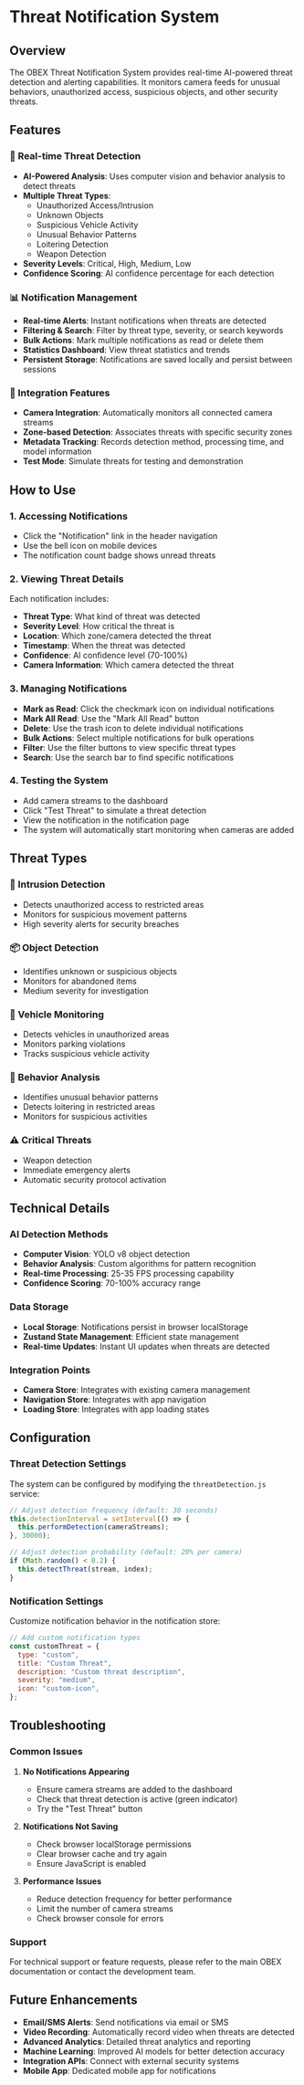 # Threat Notification System

## Overview

The OBEX Threat Notification System provides real-time AI-powered threat detection and alerting capabilities. It monitors camera feeds for unusual behaviors, unauthorized access, suspicious objects, and other security threats.

## Features

### 🚨 Real-time Threat Detection

- **AI-Powered Analysis**: Uses computer vision and behavior analysis to detect threats
- **Multiple Threat Types**:
  - Unauthorized Access/Intrusion
  - Unknown Objects
  - Suspicious Vehicle Activity
  - Unusual Behavior Patterns
  - Loitering Detection
  - Weapon Detection
- **Severity Levels**: Critical, High, Medium, Low
- **Confidence Scoring**: AI confidence percentage for each detection

### 📊 Notification Management

- **Real-time Alerts**: Instant notifications when threats are detected
- **Filtering & Search**: Filter by threat type, severity, or search keywords
- **Bulk Actions**: Mark multiple notifications as read or delete them
- **Statistics Dashboard**: View threat statistics and trends
- **Persistent Storage**: Notifications are saved locally and persist between sessions

### 🔧 Integration Features

- **Camera Integration**: Automatically monitors all connected camera streams
- **Zone-based Detection**: Associates threats with specific security zones
- **Metadata Tracking**: Records detection method, processing time, and model information
- **Test Mode**: Simulate threats for testing and demonstration

## How to Use

### 1. Accessing Notifications

- Click the "Notification" link in the header navigation
- Use the bell icon on mobile devices
- The notification count badge shows unread threats

### 2. Viewing Threat Details

Each notification includes:

- **Threat Type**: What kind of threat was detected
- **Severity Level**: How critical the threat is
- **Location**: Which zone/camera detected the threat
- **Timestamp**: When the threat was detected
- **Confidence**: AI confidence level (70-100%)
- **Camera Information**: Which camera detected the threat

### 3. Managing Notifications

- **Mark as Read**: Click the checkmark icon on individual notifications
- **Mark All Read**: Use the "Mark All Read" button
- **Delete**: Use the trash icon to delete individual notifications
- **Bulk Actions**: Select multiple notifications for bulk operations
- **Filter**: Use the filter buttons to view specific threat types
- **Search**: Use the search bar to find specific notifications

### 4. Testing the System

- Add camera streams to the dashboard
- Click "Test Threat" to simulate a threat detection
- View the notification in the notification page
- The system will automatically start monitoring when cameras are added

## Threat Types

### 🚪 Intrusion Detection

- Detects unauthorized access to restricted areas
- Monitors for suspicious movement patterns
- High severity alerts for security breaches

### 📦 Object Detection

- Identifies unknown or suspicious objects
- Monitors for abandoned items
- Medium severity for investigation

### 🚗 Vehicle Monitoring

- Detects vehicles in unauthorized areas
- Monitors parking violations
- Tracks suspicious vehicle activity

### 👥 Behavior Analysis

- Identifies unusual behavior patterns
- Detects loitering in restricted areas
- Monitors for suspicious activities

### ⚠️ Critical Threats

- Weapon detection
- Immediate emergency alerts
- Automatic security protocol activation

## Technical Details

### AI Detection Methods

- **Computer Vision**: YOLO v8 object detection
- **Behavior Analysis**: Custom algorithms for pattern recognition
- **Real-time Processing**: 25-35 FPS processing capability
- **Confidence Scoring**: 70-100% accuracy range

### Data Storage

- **Local Storage**: Notifications persist in browser localStorage
- **Zustand State Management**: Efficient state management
- **Real-time Updates**: Instant UI updates when threats are detected

### Integration Points

- **Camera Store**: Integrates with existing camera management
- **Navigation Store**: Integrates with app navigation
- **Loading Store**: Integrates with app loading states

## Configuration

### Threat Detection Settings

The system can be configured by modifying the `threatDetection.js` service:

```javascript
// Adjust detection frequency (default: 30 seconds)
this.detectionInterval = setInterval(() => {
  this.performDetection(cameraStreams);
}, 30000);

// Adjust detection probability (default: 20% per camera)
if (Math.random() < 0.2) {
  this.detectThreat(stream, index);
}
```

### Notification Settings

Customize notification behavior in the notification store:

```javascript
// Add custom notification types
const customThreat = {
  type: "custom",
  title: "Custom Threat",
  description: "Custom threat description",
  severity: "medium",
  icon: "custom-icon",
};
```

## Troubleshooting

### Common Issues

1. **No Notifications Appearing**

   - Ensure camera streams are added to the dashboard
   - Check that threat detection is active (green indicator)
   - Try the "Test Threat" button

2. **Notifications Not Saving**

   - Check browser localStorage permissions
   - Clear browser cache and try again
   - Ensure JavaScript is enabled

3. **Performance Issues**
   - Reduce detection frequency for better performance
   - Limit the number of camera streams
   - Check browser console for errors

### Support

For technical support or feature requests, please refer to the main OBEX documentation or contact the development team.

## Future Enhancements

- **Email/SMS Alerts**: Send notifications via email or SMS
- **Video Recording**: Automatically record video when threats are detected
- **Advanced Analytics**: Detailed threat analytics and reporting
- **Machine Learning**: Improved AI models for better detection accuracy
- **Integration APIs**: Connect with external security systems
- **Mobile App**: Dedicated mobile app for notifications
